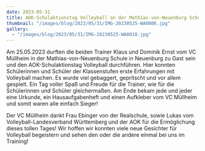 ```yaml
---
date: 2023-05-31
title: AOK-Schulaktionstag Volleyball an der Mathias-von-Neuenburg Schule mit dem VC Müllheim
thumbnail: "/images/blog/2023/05/31/IMG-20230525-WA0006.jpg"
gallery:
  - "/images/blog/2023/05/31/IMG-20230525-WA0018.jpg"
---
```


Am 25.05.2023 durften die beiden Trainer Klaus und Dominik Ernst vom VC Müllheim in der Mathias-von-Neuenburg Schule in Neuenburg zu Gast sein und den AOK-Schulaktionstag Volleyball durchführen. Hier konnten Schülerinnen und Schüler der Klassenstufen erste Erfahrungen mit Volleyball machen. Es wurde viel gebaggert, gepritscht und vor allem gespielt. Ein Tag voller Spaß und Freude für die Trainer, wie für die Schülerinnen und Schüler gleichermaßen. Am Ende bekam jede und jeder eine Urkunde, ein Hausaufgabenheft und einen Aufkleber vom VC Müllheim und somit waren alle einfach Sieger!

Der VC Müllheim dankt Frau Ebinger von der Realschule, sowie Lukas vom Volleyball-Landesverband Württemberg und der AOK für die Ermöglichung dieses tollen Tages! Wir hoffen wir konnten viele neue Gesichter für Volleyball begeistern und sehen den oder die andere einmal bei uns im Training!
